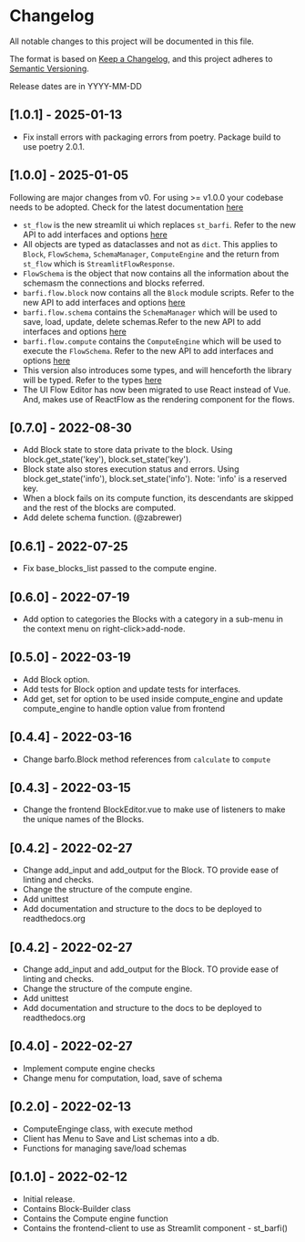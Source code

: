 # Changelog

All notable changes to this project will be documented in this file.

The format is based on [Keep a Changelog](https://keepachangelog.com/en/1.0.0/),
and this project adheres to [Semantic Versioning](https://semver.org/spec/v2.0.0.html).

Release dates are in YYYY-MM-DD

## [1.0.1] - 2025-01-13

-   Fix install errors with packaging errors from poetry. Package build to use poetry 2.0.1.

## [1.0.0] - 2025-01-05

Following are major changes from v0. For using >= v1.0.0 your codebase needs to be adopted. Check for the latest documentation [here](https://barfi.ai/docs)

-   `st_flow` is the new streamlit ui which replaces `st_barfi`. Refer to the new API to add interfaces and options [here](https://barfi.ai/docs/st_flow)
-   All objects are typed as dataclasses and not as `dict`. This applies to `Block`, `FlowSchema`, `SchemaManager`, `ComputeEngine` and the return from `st_flow` which is `StreamlitFlowResponse`.
-   `FlowSchema` is the object that now contains all the information about the schemasm the connections and blocks referred.
-   `barfi.flow.block` now contains all the `Block` module scripts. Refer to the new API to add interfaces and options [here](https://barfi.ai/docs/block)
-   `barfi.flow.schema` contains the `SchemaManager` which will be used to save, load, update, delete schemas.Refer to the new API to add interfaces and options [here](https://barfi.ai/docs/schema_manager)
-   `barfi.flow.compute` contains the `ComputeEngine` which will be used to execute the `FlowSchema`. Refer to the new API to add interfaces and options [here](https://barfi.ai/docs/compute_engine)
-   This version also introduces some types, and will henceforth the library will be typed. Refer to the types [here](https://barfi.ai/docs/types)
-   The UI Flow Editor has now been migrated to use React instead of Vue. And, makes use of ReactFlow as the rendering component for the flows.

## [0.7.0] - 2022-08-30

-   Add Block state to store data private to the block. Using block.get_state('key'), block.set_state('key').
-   Block state also stores execution status and errors. Using block.get_state('info'), block.set_state('info'). Note: 'info' is a reserved key.
-   When a block fails on its compute function, its descendants are skipped and the rest of the blocks are computed.
-   Add delete schema function. (@zabrewer)

## [0.6.1] - 2022-07-25

-   Fix base_blocks_list passed to the compute engine.

## [0.6.0] - 2022-07-19

-   Add option to categories the Blocks with a category in a sub-menu in the context menu on right-click>add-node.

## [0.5.0] - 2022-03-19

-   Add Block option.
-   Add tests for Block option and update tests for interfaces.
-   Add get, set for option to be used inside compute_engine and update compute_engine to handle option value from frontend

## [0.4.4] - 2022-03-16

-   Change barfo.Block method references from `calculate` to `compute`

## [0.4.3] - 2022-03-15

-   Change the frontend BlockEditor.vue to make use of listeners to make the unique names of the Blocks.

## [0.4.2] - 2022-02-27

-   Change add_input and add_output for the Block. TO provide ease of linting and checks.
-   Change the structure of the compute engine.
-   Add unittest
-   Add documentation and structure to the docs to be deployed to readthedocs.org

## [0.4.2] - 2022-02-27

-   Change add_input and add_output for the Block. TO provide ease of linting and checks.
-   Change the structure of the compute engine.
-   Add unittest
-   Add documentation and structure to the docs to be deployed to readthedocs.org

## [0.4.0] - 2022-02-27

-   Implement compute engine checks
-   Change menu for computation, load, save of schema

## [0.2.0] - 2022-02-13

-   ComputeEnginge class, with execute method
-   Client has Menu to Save and List schemas into a db.
-   Functions for managing save/load schemas

## [0.1.0] - 2022-02-12

-   Initial release.
-   Contains Block-Builder class
-   Contains the Compute engine function
-   Contains the frontend-client to use as Streamlit component - st_barfi()
